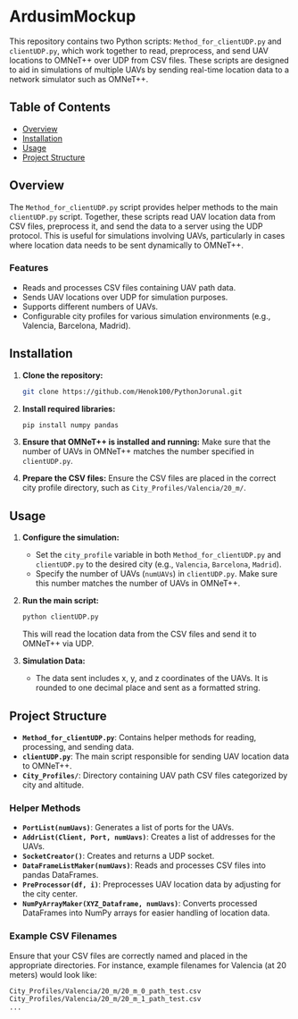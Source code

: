# **ArdusimMockup**

This repository contains two Python scripts: `Method_for_clientUDP.py` and `clientUDP.py`, which work together to read, preprocess, and send UAV locations to OMNeT++ over UDP from CSV files. These scripts are designed to aid in simulations of multiple UAVs by sending real-time location data to a network simulator such as OMNeT++.

## Table of Contents

- [Overview](#overview)
- [Installation](#installation)
- [Usage](#usage)
- [Project Structure](#project-structure)

## Overview

The `Method_for_clientUDP.py` script provides helper methods to the main `clientUDP.py` script. Together, these scripts read UAV location data from CSV files, preprocess it, and send the data to a server using the UDP protocol. This is useful for simulations involving UAVs, particularly in cases where location data needs to be sent dynamically to OMNeT++.

### Features

- Reads and processes CSV files containing UAV path data.
- Sends UAV locations over UDP for simulation purposes.
- Supports different numbers of UAVs.
- Configurable city profiles for various simulation environments (e.g., Valencia, Barcelona, Madrid).

## Installation

1. **Clone the repository:**

    ```bash
    git clone https://github.com/Henok100/PythonJorunal.git
    ```

2. **Install required libraries:**

    ```bash
    pip install numpy pandas
    ```

3. **Ensure that OMNeT++ is installed and running:** Make sure that the number of UAVs in OMNeT++ matches the number specified in `clientUDP.py`.

4. **Prepare the CSV files:** Ensure the CSV files are placed in the correct city profile directory, such as `City_Profiles/Valencia/20_m/`.

## Usage

1. **Configure the simulation:**

    - Set the `city_profile` variable in both `Method_for_clientUDP.py` and `clientUDP.py` to the desired city (e.g., `Valencia`, `Barcelona`, `Madrid`).
    - Specify the number of UAVs (`numUAVs`) in `clientUDP.py`. Make sure this number matches the number of UAVs in OMNeT++.

2. **Run the main script:**

    ```bash
    python clientUDP.py
    ```

    This will read the location data from the CSV files and send it to OMNeT++ via UDP.

3. **Simulation Data:**

    - The data sent includes x, y, and z coordinates of the UAVs. It is rounded to one decimal place and sent as a formatted string.

## Project Structure

- **`Method_for_clientUDP.py`**: Contains helper methods for reading, processing, and sending data.
- **`clientUDP.py`**: The main script responsible for sending UAV location data to OMNeT++.
- **`City_Profiles/`**: Directory containing UAV path CSV files categorized by city and altitude.

### Helper Methods

- **`PortList(numUavs)`**: Generates a list of ports for the UAVs.
- **`AddrList(Client, Port, numUavs)`**: Creates a list of addresses for the UAVs.
- **`SocketCreator()`**: Creates and returns a UDP socket.
- **`DataFrameListMaker(numUavs)`**: Reads and processes CSV files into pandas DataFrames.
- **`PreProcessor(df, i)`**: Preprocesses UAV location data by adjusting for the city center.
- **`NumPyArrayMaker(XYZ_Dataframe, numUavs)`**: Converts processed DataFrames into NumPy arrays for easier handling of location data.

### Example CSV Filenames

Ensure that your CSV files are correctly named and placed in the appropriate directories. For instance, example filenames for Valencia (at 20 meters) would look like:

```bash
City_Profiles/Valencia/20_m/20_m_0_path_test.csv
City_Profiles/Valencia/20_m/20_m_1_path_test.csv
...
